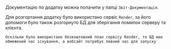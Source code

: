 Документацію по додатку можна попачити у папці `Звіт-Документація`. 

Для розгортання додатку було використано сервіс `Render`, за його допомоги було також розгорнуто БД для зберігання помилок серверу та клієнта.


`Оскільки було використано безкоштовний план сервісу Render, то БД має обмежений час існування, а вебсайт потребує певний час для запуску`
